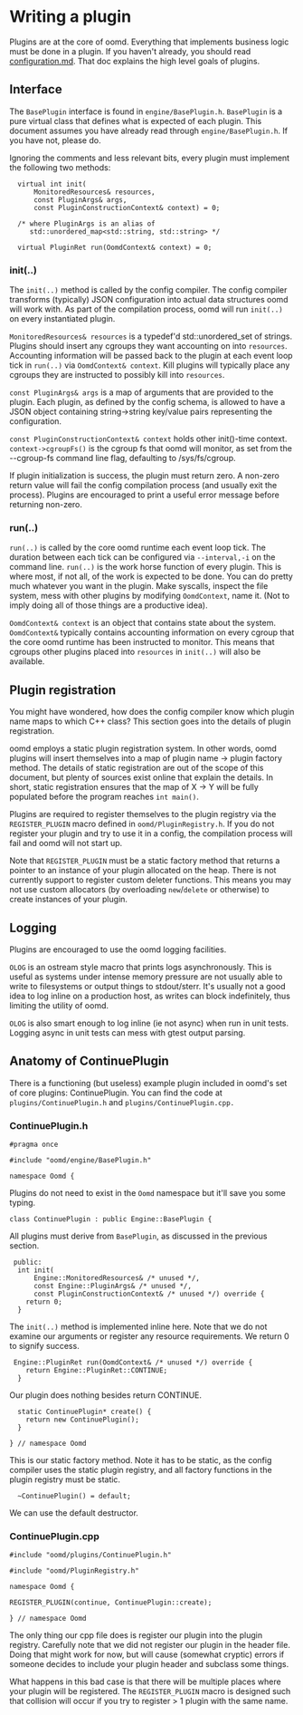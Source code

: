 # Writing a plugin

Plugins are at the core of oomd. Everything that implements business logic
must be done in a plugin. If you haven't already, you should read
[configuration.md](configuration.md). That doc explains the high level goals
of plugins.


## Interface

The `BasePlugin` interface is found in `engine/BasePlugin.h`. `BasePlugin`
is a pure virtual class that defines what is expected of each plugin. This
document assumes you have already read through `engine/BasePlugin.h`. If
you have not, please do.

Ignoring the comments and less relevant bits, every plugin must implement
the following two methods:

      virtual int init(
          MonitoredResources& resources,
          const PluginArgs& args,
          const PluginConstructionContext& context) = 0;

      /* where PluginArgs is an alias of
         std::unordered_map<std::string, std::string> */

      virtual PluginRet run(OomdContext& context) = 0;

### init(..)

The `init(..)` method is called by the config compiler. The config compiler
transforms (typically) JSON configuration into actual data structures oomd
will work with. As part of the compilation process, oomd will run `init(..)`
on every instantiated plugin.

`MonitoredResources& resources` is a typedef'd std::unordered_set of strings.
Plugins should insert any cgroups they want accounting on into `resources`.
Accounting information will be passed back to the plugin at each event loop
tick in `run(..)` via `OomdContext& context`. Kill plugins will typically
place any cgroups they are instructed to possibly kill into `resources`.

`const PluginArgs& args` is a map of arguments that are provided to the plugin.
Each plugin, as defined by the config schema, is allowed to have a JSON object
containing string->string key/value pairs representing the configuration.

`const PluginConstructionContext& context` holds other init()-time context.
`context->cgroupFs()` is the cgroup fs that oomd will monitor, as set from the
--cgroup-fs command line flag, defaulting to /sys/fs/cgroup.

If plugin initialization is success, the plugin must return zero. A non-zero
return value will fail the config compilation process (and usually exit the
process). Plugins are encouraged to print a useful error message before
returning non-zero.

### run(..)

`run(..)` is called by the core oomd runtime each event loop tick. The
duration between each tick can be configured via `--interval,-i` on the
command line. `run(..)` is the work horse function of every plugin. This
is where most, if not all, of the work is expected to be done. You can do
pretty much whatever you want in the plugin. Make syscalls, inspect the file
system, mess with other plugins by modifying `OomdContext`, name it. (Not to
imply doing all of those things are a productive idea).

`OomdContext& context` is an object that contains state about the system.
`OomdContext&` typically contains accounting information on every cgroup
that the core oomd runtime has been instructed to monitor. This means that
cgroups other plugins placed into `resources` in `init(..)` will also be
available.

## Plugin registration

You might have wondered, how does the config compiler know which plugin name
maps to which C++ class? This section goes into the details of plugin
registration.

oomd employs a static plugin registration system. In other words, oomd plugins
will insert themselves into a map of plugin name -> plugin factory method.
The details of static registration are out of the scope of this document, but
plenty of sources exist online that explain the details. In short, static
registration ensures that the map of X -> Y will be fully populated before
the program reaches `int main()`.

Plugins are required to register themselves to the plugin registry via the
`REGISTER_PLUGIN` macro defined in `oomd/PluginRegistry.h`. If you do not
register your plugin and try to use it in a config, the compilation process
will fail and oomd will not start up.

Note that `REGISTER_PLUGIN` must be a static factory method that returns
a pointer to an instance of your plugin allocated on the heap. There is
not currently support to register custom deleter functions. This means
you may not use custom allocators (by overloading `new`/`delete` or
otherwise) to create instances of your plugin.

## Logging

Plugins are encouraged to use the oomd logging facilities.

`OLOG` is an ostream style macro that prints logs asynchronously. This is
useful as systems under intense memory pressure are not usually able to write
to filesystems or output things to stdout/sterr. It's usually not a good idea
to log inline on a production host, as writes can block indefinitely, thus
limiting the utility of oomd.

`OLOG` is also smart enough to log inline (ie not async) when run in unit
tests. Logging async in unit tests can mess with gtest output parsing.

## Anatomy of ContinuePlugin

There is a functioning (but useless) example plugin included in oomd's set of
core plugins: ContinuePlugin. You can find the code at
`plugins/ContinuePlugin.h` and `plugins/ContinuePlugin.cpp.`

### ContinuePlugin.h

    #pragma once

    #include "oomd/engine/BasePlugin.h"

    namespace Oomd {

Plugins do not need to exist in the `Oomd` namespace but it'll save you some
typing.

    class ContinuePlugin : public Engine::BasePlugin {

All plugins must derive from `BasePlugin`, as discussed in the previous
section.

     public:
      int init(
          Engine::MonitoredResources& /* unused */,
          const Engine::PluginArgs& /* unused */,
          const PluginConstructionContext& /* unused */) override {
        return 0;
      }

The `init(..)` method is implemented inline here. Note that we do not examine
our arguments or register any resource requirements. We return 0 to signify
success.

     Engine::PluginRet run(OomdContext& /* unused */) override {
        return Engine::PluginRet::CONTINUE;
      }

Our plugin does nothing besides return CONTINUE.

      static ContinuePlugin* create() {
        return new ContinuePlugin();
      }

    } // namespace Oomd

This is our static factory method. Note it has to be static, as the config
compiler uses the static plugin registry, and all factory functions in the
plugin registry must be static.

      ~ContinuePlugin() = default;

We can use the default destructor.

### ContinuePlugin.cpp

    #include "oomd/plugins/ContinuePlugin.h"

    #include "oomd/PluginRegistry.h"

    namespace Oomd {

    REGISTER_PLUGIN(continue, ContinuePlugin::create);

    } // namespace Oomd

The only thing our cpp file does is register our plugin into the plugin
registry. Carefully note that we did not register our plugin in the header
file. Doing that might work for now, but will cause (somewhat cryptic) errors
if someone decides to include your plugin header and subclass some things.

What happens in this bad case is that there will be multiple places where
your plugin will be registered. The `REGISTER_PLUGIN` macro is designed such
that collision will occur if you try to register > 1 plugin with the same name.
